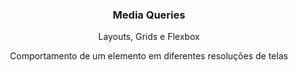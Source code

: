 <h3 align="center">
  Media Queries
</h3>

<p align="center">Layouts, Grids e Flexbox</p>

<p align="center">Comportamento de um elemento em diferentes resoluções de telas</p>
